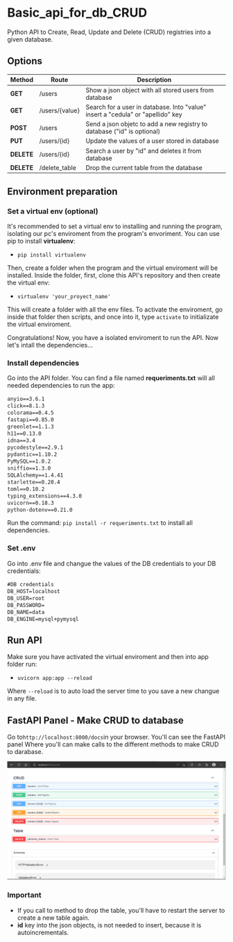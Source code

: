 
# Basic_api_for_db_CRUD


Python API to Create, Read, Update and Delete (CRUD) registries into a given database.

## Options

|**Method**|**Route**|**Description**|
|----------|---------|---------------|
|**GET**|/users|Show a json object with all stored users from database|
|**GET**|/users/{value}|Search for a user in database. Into "value" insert a "cedula" or "apellido" key|
|**POST**|/users|Send a json objetc to add a new registry to database ("id" is optional)|
|**PUT**|/users/{id}|Update the values of a user stored in database|
|**DELETE**|/users/{id}|Search a user by "id" and deletes it from database|
|**DELETE**|/delete_table|Drop the current table from the database|

## Environment preparation

### Set a virtual env (optional)
It's recommended to set a virtual env to installing and running the program, isolating our pc's enviroment from the program's envoriment.
You can use pip to install **virtualenv**:

- ```pip install virtualenv```

Then, create a folder when the program and the virtual enviroment will be installed.
Inside the folder, first, clone this API's repository and then create the virtual env:

- ```virtualenv 'your_proyect_name'```

This will create a folder with all the env files. To activate the enviroment, go inside that folder then scripts, and once into it, type ```activate``` to initializate the virtual enviroment.

Congratulations! Now, you have a isolated enviroment to run the API. Now let's intall the dependencies...

### Install dependencies
Go into the API folder. You can find a file named **requeriments.txt** will all needed dependencies to run the app:

```
anyio==3.6.1  
click==8.1.3      
colorama==0.4.5   
fastapi==0.85.0   
greenlet==1.1.3   
h11==0.13.0       
idna==3.4
pycodestyle==2.9.1
pydantic==1.10.2  
PyMySQL==1.0.2    
sniffio==1.3.0    
SQLAlchemy==1.4.41
starlette==0.20.4 
toml==0.10.2
typing_extensions==4.3.0
uvicorn==0.18.3
python-dotenv==0.21.0
```

Run the command: ```pip install -r requeriments.txt``` to install all dependencies.

### Set .env
Go into .env file and changue the values of the DB credentials to your DB credentials:

```
#DB credentials
DB_HOST=localhost
DB_USER=root
DB_PASSWORD=
DB_NAME=data
DB_ENGINE=mysql+pymysql
```
## Run API

Make sure you have activated the virtual enviroment and then into app folder run:

- ```uvicorn app:app --reload```

Where ```--reload```  is to auto load the server time to you save a new changue in any file.

## FastAPI Panel - Make CRUD to database

Go to```http://localhost:8000/docs```in your browser. You'll can see the FastAPI panel Where you'll can make calls to the different methods to make CRUD to darabase.

![FastAPI panel](img/fastapi_panel.png)

### Important
- If you call to method to drop the table, you'll have to restart the server to create a new table again.
- **id** key into the json objects, is not needed to insert, because it is autoincrementals.





